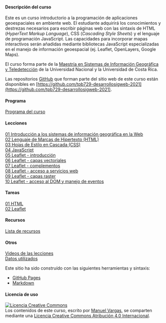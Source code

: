 #### Descripción del curso
Este es un curso introductorio a la programación de aplicaciones geoespaciales en ambiente web. El estudiante adquirirá los conocimientos y destrezas necesarios para escribir páginas web con las sintaxis de HTML (*HyperText Markup Language*), CSS (*Cascading Style Sheets*) y el lenguaje de programación JavaScript. Las capacidades para incorporar mapas interactivos serán añadidas mediante bibliotecas JavaScript especializadas en el manejo de información geoespacial (ej. Leaflet, OpenLayers, Google Maps).

El curso forma parte de la [Maestría en Sistemas de Información Geográfica y Teledetección](http://www.geo.una.ac.cr/index.php/oferta-academica/mpsigte) de la Universidad Nacional y la Universidad de Costa Rica.

Las repositorios [GitHub](https://github.com/) que forman parte del sitio web de este curso están disponibles en [https://github.com/tpb729-desarrollosigweb-2021](https://github.com/tpb729-desarrollosigweb-2021).

#### Programa
[Programa del curso](https://github.com/tpb729-desarrollosigweb-2021/programa-curso/blob/main/Programa%20del%20curso%20-%20TPB729%20Programaci%C3%B3n%20de%20SIG%20en%20ambiente%20web.pdf)

#### Lecciones
[01 Introducción a los sistemas de información geográfica en la Web](https://github.com/tpb729-desarrollosigweb-2021/leccion-01-sigweb)  
[02 Lenguaje de Marcas de Hipertexto (HTML)](https://github.com/tpb729-desarrollosigweb-2021/leccion-02-html)  
[03 Hojas de Estilo en Cascada (CSS)](https://github.com/tpb729-desarrollosigweb-2021/leccion-03-css)  
[04 JavaScript](https://github.com/tpb729-desarrollosigweb-2021/leccion-04-javascript)  
[05 Leaflet - introducción](https://github.com/tpb729-desarrollosigweb-2021/leccion-05-leaflet)  
[06 Leaflet - capas vectoriales](https://github.com/tpb729-desarrollosigweb-2021/leccion-06-leaflet-capasvectoriales)  
[07 Leaflet - complementos](https://github.com/tpb729-desarrollosigweb-2021/leccion-07-leaflet-complementos)  
[08 Leaflet - acceso a servicios web](https://github.com/tpb729-desarrollosigweb-2021/leccion-08-leaflet-serviciosweb)  
[09 Leaflet - capas raster](https://github.com/tpb729-desarrollosigweb-2021/leccion-09-leaflet-capasraster)  
[10 Leaflet - acceso al DOM y manejo de eventos](https://github.com/tpb729-desarrollosigweb-2021/leccion-10-leaflet-dom-eventos)  

#### Tareas
[01 HTML](https://tpb729-desarrollosigweb-2021.github.io/tarea-01-html/)  
[02 Leaflet](https://tpb729-desarrollosigweb-2021.github.io/tarea-02-leaflet/)  

#### Recursos
[Lista de recursos](https://tpb729-desarrollosigweb-2021.github.io/recursos/)

#### Otros
[Videos de las lecciones](https://www.youtube.com/playlist?list=PL1gEgLSwAJeIjZiCE8SWrGJ1C2KIRX1O1)  
[Datos utilizados](https://github.com/tpb729-desarrollosigweb-2021/datos)

Este sitio ha sido construído con las siguientes herramientas y sintaxis:

- [GitHub Pages](https://pages.github.com/)
- [Markdown](https://daringfireball.net/projects/markdown/)

#### Licencia de uso
<a rel="license" href="http://creativecommons.org/licenses/by/4.0/"><img alt="Licencia Creative Commons" style="border-width:0" src="https://i.creativecommons.org/l/by/4.0/88x31.png" /></a><br /><span xmlns:dct="http://purl.org/dc/terms/" property="dct:title">Los contenidos de este curso</span>, escrito por <a xmlns:cc="http://creativecommons.org/ns#" href="https://github.com/mfvargas" property="cc:attributionName" rel="cc:attributionURL">Manuel Vargas</a>, se comparten mediante una <a rel="license" href="http://creativecommons.org/licenses/by/4.0/">Licencia Creative Commons Atribución 4.0 Internacional</a>.
